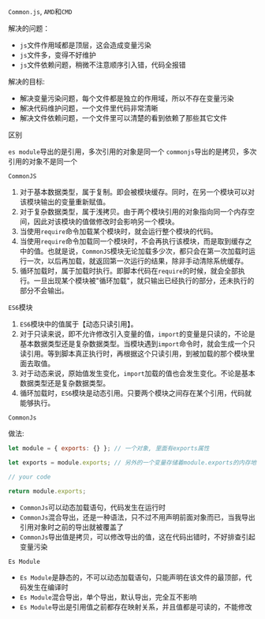 `Common.js`, `AMD`和`CMD`

解决的问题：

- `js`文件作用域都是顶层，这会造成变量污染
- `js`文件多，变得不好维护
- `js`文件依赖问题，稍微不注意顺序引入错，代码全报错

解决的目标:

- 解决变量污染问题，每个文件都是独立的作用域，所以不存在变量污染
- 解决代码维护问题，一个文件里代码非常清晰
- 解决文件依赖问题，一个文件里可以清楚的看到依赖了那些其它文件

区别

`es module`导出的是引用，多次引用的对象是同一个
`commonjs`导出的是拷贝，多次引用的对象不是同一个

`CommonJS`

1. 对于基本数据类型，属于复制。即会被模块缓存。同时，在另一个模块可以对该模块输出的变量重新赋值。
2. 对于复杂数据类型，属于浅拷贝。由于两个模块引用的对象指向同一个内存空间，因此对该模块的值做修改时会影响另一个模块。
3. 当使用`require`命令加载某个模块时，就会运行整个模块的代码。
4. 当使用`require`命令加载同一个模块时，不会再执行该模块，而是取到缓存之中的值。也就是说，`CommonJS`模块无论加载多少次，都只会在第一次加载时运行一次，以后再加载，就返回第一次运行的结果，除非手动清除系统缓存。
5. 循环加载时，属于加载时执行。即脚本代码在`require`的时候，就会全部执行。一旦出现某个模块被"循环加载"，就只输出已经执行的部分，还未执行的部分不会输出。

`ES6`模块

1. `ES6`模块中的值属于【动态只读引用】。
2. 对于只读来说，即不允许修改引入变量的值，`import`的变量是只读的，不论是基本数据类型还是复杂数据类型。当模块遇到`import`命令时，就会生成一个只读引用。等到脚本真正执行时，再根据这个只读引用，到被加载的那个模块里面去取值。
3. 对于动态来说，原始值发生变化，`import`加载的值也会发生变化。不论是基本数据类型还是复杂数据类型。
4. 循环加载时，`ES6`模块是动态引用。只要两个模块之间存在某个引用，代码就能够执行。

`CommonJs`

做法:

```javascript
let module = { exports: {} }; // 一个对象, 里面有exports属性

let exports = module.exports; // 另外的一个变量存储着module.exports的内存地址

// your code

return module.exports;
```

- `CommonJs`可以动态加载语句，代码发生在运行时
- `CommonJs`混合导出，还是一种语法，只不过不用声明前面对象而已，当我导出引用对象时之前的导出就被覆盖了
- `CommonJs`导出值是拷贝，可以修改导出的值，这在代码出错时，不好排查引起变量污染

`Es Module`

- `Es Module`是静态的，不可以动态加载语句，只能声明在该文件的最顶部，代码发生在编译时
- `Es Module`混合导出，单个导出，默认导出，完全互不影响
- `Es Module`导出是引用值之前都存在映射关系，并且值都是可读的，不能修改

